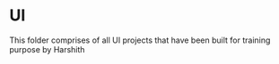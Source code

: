 # UI
 This folder comprises of all UI projects that have been built for training purpose by Harshith